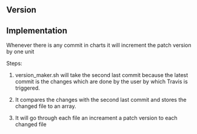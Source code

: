 ## Version

## Implementation
Whenever there is any commit in charts it will increment the patch version by one unit

Steps:
1. version_maker.sh will take the second last commit because the latest commit is the changes which are done by the user by which Travis is triggered.

2. It compares the changes with the second last commit and stores the changed file to an array.

3. It will go through each file an increament a patch version to each changed file
